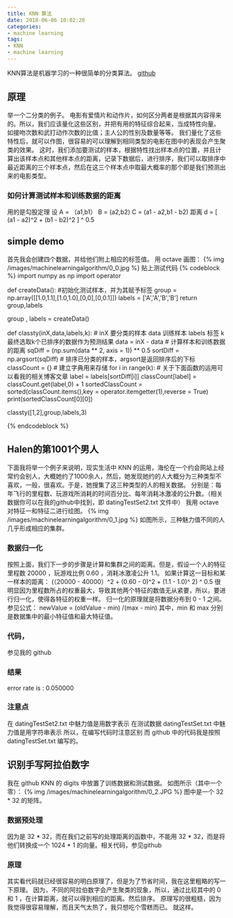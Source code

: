 ```yaml
---
title: KNN 算法
date: 2018-06-06 10:02:28
categories:
- machine learning
tags:
- KNN
- machine learning
---
```

KNN算法是机器学习的一种很简单的分类算法。
[github](https://github.com/benpaodewoniu/Machine-Learning-in-Action)
<!-- more -->
## 原理
举一个二分类的例子。
电影有爱情片和动作片，如何区分两者是根据其内容得来的。所以，我们应该量化这些区别，并把有用的特征综合起来，当成特性向量。
如接吻次数和武打动作次数的比值；主人公的性别及数量等等。
我们量化了这些特性后，就可以作图，很容易的可以理解到相同类型的电影在图中的表现会产生聚类的效果。
这时，我们添加要测试的样本，根据特性找出样本点的位置，并且计算出该样本点和其他样本点的距离，记录下数据后，进行排序，我们可以取排序中最近距离的三个样本点，然后在这三个样本点中取最大概率的那个即是我们预测出来的电影类型。
### 如何计算测试样本和训练数据的距离
用的是勾股定理
设 A = （a1,b1） B = (a2,b2)
C = (a1 - a2,b1 - b2)
距离 d = [ (a1 - a2)^2 + (b1 - b2)^2 ] ^ 0.5

## simple demo
首先我会创建四个数据，并给他们附上相应的标签值。
用 octave 画图：
{% img /images/machinelearningalgorithm/0_0.jpg %}
贴上测试代码
{% codeblock %}
import numpy as np
import operator

def createData():    #初始化测试样本，并为其赋予标签
    group = np.array([[1.0,1.1],[1.0,1.0],[0,0],[0,0.1]])
    labels = ['A','A','B','B']
    return group,labels

group , labels = createData()

def classty(inX,data,labels,k):  # inX 要分类的样本 data 训练样本 labels 标签 k 最终选取k个已排序的数据作为预测结果
    data     = inX - data        # 计算样本和训练数据的距离
    sqDiff   = (np.sum(data ** 2, axis = 1)) ** 0.5
    sortDiff = np.argsort(sqDiff) # 排序已分类的样本，argsort是返回排序后的下标
    classCount = {}              # 建立字典用来存储
    for i in range(k):           # 关于下面函数的运用可以看我的相关博客文章
        label = labels[sortDiff[i]]
        classCount[label] = classCount.get(label,0) + 1
    sortedClassCount = sorted(classCount.items(),key = operator.itemgetter(1),reverse = True)
    print(sortedClassCount[0][0])

classty([1,2],group,labels,3)

 {% endcodeblock %}
 
## Halen的第1001个男人
下面我将举一个例子来说明，现实生活中 KNN 的运用，海伦在一个约会网站上经常约会别人，大概她约了1000余人，然后，她发现她约的人大概分为三种类型不喜欢，一般，很喜欢。于是，她搜集了这三种类型的人的相关数据。
分别是：每年飞行的里程数、玩游戏所消耗的时间百分比、每年消耗冰激凌的公升数。（相关数据你可以在我的github中找到，即 datingTestSet2.txt 文件中）
我用 octave 对特征一和特征二进行绘图。
{% img /images/machinelearningalgorithm/0_1.jpg %}
如图所示，三种魅力值不同的人几乎形成相应的集群。
### 数据归一化
按照上面，我们下一步的步骤是计算和集群之间的距离。但是，假设一个人的特征 里程数 20000 ，玩游戏比例 0.60 ，消耗冰激凌公升 1.1。
如果计算这一目标和某一样本的距离：
(（20000 - 40000）^2 + (0.60 - 0)^2 + (1.1 - 1.0)^ 2) ^ 0.5
很明显因为里程数所占的权重最大，导致其他两个特征的数值无从紧要，所以，要进行归一化，使得各特征的权重一样。
归一化的原理就是将数据分布到 0 - 1 之间。
参见公式：
newValue = (oldValue - min) /(max - min)
其中，min 和 max 分别是数据集中的最小特征值和最大特征值。
### 代码，
参见我的 github
### 结果 
error rate is : 0.050000
### 注意点
在 datingTestSet2.txt 中魅力值是用数字表示
在测试数据 datingTestSet.txt 中魅力值是用字符串表示
所以，在编写代码时注意区别
而 github 中的代码我是按照 datingTestSet.txt 编写的。
## 识别手写阿拉伯数字
我在 github KNN 的 digits 中放置了训练数据和测试数据。
如图所示（其中一个零）：
{% img /images/machinelearningalgorithm/0_2.JPG %}
图中是一个 32 * 32 的矩阵。
### 数据预处理
因为是 32 * 32，而在我们之前写的处理距离的函数中，不能用 32 * 32，而是将他们转换成一个 1024 * 1 的向量。相关代码，参见github
### 原理
其实看代码就已经很容易的明白原理了，但是为了节省时间，我在这里粗略的写一下原理。
因为，不同的阿拉伯数字会产生聚类的现象，所以，通过比较其中的 0 和 1 ，在计算距离，就可以得到相应的距离。然后排序。
原理写的很粗糙，因为我觉得很容易理解，而且天气太热了，我只想吃个雪糕而已。
就这样。






